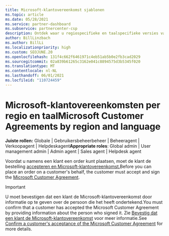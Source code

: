 ```yaml
---
title: Microsoft-klantovereenkomst sjablonen
ms.topic: article
ms.date: 05/28/2021
ms.service: partner-dashboard
ms.subservice: partnercenter-csp
description: Ontdek waar u regiospecifieke en taalspecifieke versies van de Microsoft-klantovereenkomst kunt vinden en downloaden om te controleren met uw klanten.
author: BillLinzbach
ms.author: BillLi
ms.localizationpriority: high
ms.custom: SEOJUNE.20
ms.openlocfilehash: 131f4c662f6461971c4eb51ab5b0e2fb3cad2029
ms.sourcegitcommit: 02a839b61265c3162e041c8894575d3b5345f020
ms.translationtype: MT
ms.contentlocale: nl-NL
ms.lasthandoff: 06/01/2021
ms.locfileid: "110724459"
---
```

# <a name="microsoft-customer-agreements-by-region-and-language"></a><span data-ttu-id="667da-103">Microsoft-klantovereenkomsten per regio en taal</span><span class="sxs-lookup"><span data-stu-id="667da-103">Microsoft Customer Agreements by region and language</span></span>

<span data-ttu-id="667da-104">**Juiste rollen:** Globale | Gebruikersbeheerbeheer | Beheeragent | Verkoopagent | Helpdeskagent</span><span class="sxs-lookup"><span data-stu-id="667da-104">**Appropriate roles**: Global admin | User management admin | Admin agent | Sales agent | Helpdesk agent</span></span>

<span data-ttu-id="667da-105">Voordat u namens een klant een order kunt plaatsen, moet de klant de bestelling [accepteren en Microsoft-klantovereenkomst.](https://www.microsoft.com/licensing/docs/customeragreement)</span><span class="sxs-lookup"><span data-stu-id="667da-105">Before you can place an order on a customer's behalf, the customer must accept and sign the [Microsoft Customer Agreement](https://www.microsoft.com/licensing/docs/customeragreement).</span></span>

>[!IMPORTANT]
> <span data-ttu-id="667da-106">U moet bevestigen dat een klant de Microsoft-klantovereenkomst door informatie op te geven over de persoon die het heeft ondertekend.</span><span class="sxs-lookup"><span data-stu-id="667da-106">You must confirm that a customer has accepted the Microsoft Customer Agreement by providing information about the person who signed it.</span></span> <span data-ttu-id="667da-107">Zie [Bevestig dat een klant de Microsoft-klantovereenkomst](./confirm-customer-agreement.md) voor meer informatie.</span><span class="sxs-lookup"><span data-stu-id="667da-107">See [Confirm a customer's acceptance of the Microsoft Customer Agreement](./confirm-customer-agreement.md) for more details.</span></span>
